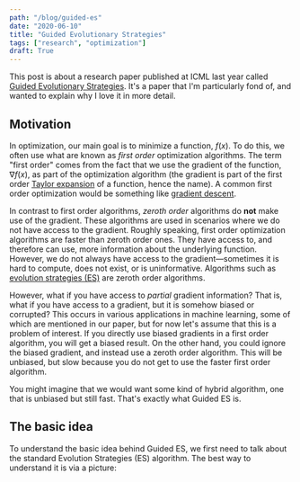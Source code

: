 ```yaml
---
path: "/blog/guided-es"
date: "2020-06-10"
title: "Guided Evolutionary Strategies"
tags: ["research", "optimization"]
draft: True
---
```


This post is about a research paper published at ICML last year called [Guided Evolutionary Strategies](http://proceedings.mlr.press/v97/maheswaranathan19a.html). It's a paper that I'm particularly fond of, and wanted to explain why I love it in more detail.

## Motivation

In optimization, our main goal is to minimize a function, $f(x)$. To do this, we often use what are known as _first order_ optimization algorithms. The term "first order" comes from the fact that we use the gradient of the function, $\nabla f(x)$, as part of the optimization algorithm (the gradient is part of the first order [Taylor expansion](https://en.wikipedia.org/wiki/Taylor_series) of a function, hence the name). A common first order optimization would be something like [gradient descent](https://en.wikipedia.org/wiki/Gradient_descent).

In contrast to first order algorithms, _zeroth order_ algorithms do **not** make use of the gradient. These algorithms are used in scenarios where we do not have access to the gradient. Roughly speaking, first order optimization algorithms are faster than zeroth order ones. They have access to, and therefore can use, more information about the underlying function. However, we do not always have access to the gradient&mdash;sometimes it is hard to compute, does not exist, or is uninformative. Algorithms such as [evolution strategies (ES)](https://www.inference.vc/evolutionary-strategies-embarrassingly-parallelizable-optimization/) are zeroth order algorithms.

However, what if you have access to _partial_ gradient information? That is, what if you have access to a gradient, but it is somehow biased or corrupted? This occurs in various applications in machine learning, some of which are mentioned in our paper, but for now let's assume that this is a problem of interest. If you directly use biased gradients in a first order algorithm, you will get a biased result. On the other hand, you could ignore the biased gradient, and instead use a zeroth order algorithm. This will be unbiased, but slow because you do not get to use the faster first order algorithm.

You might imagine that we would want some kind of hybrid algorithm, one that is unbiased but still fast. That's exactly what Guided ES is.

## The basic idea

To understand the basic idea behind Guided ES, we first need to talk about the standard Evolution Strategies (ES) algorithm. The best way to understand it is via a picture:
